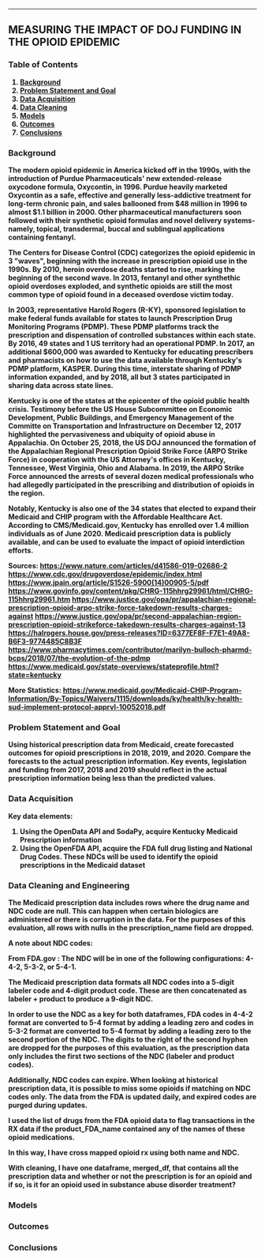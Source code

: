 
---
 ## <b>MEASURING THE IMPACT OF DOJ FUNDING IN THE OPIOID EPIDEMIC

### Table of Contents
1. [Background](#background)
2. [Problem Statement and Goal](#goal)
3. [Data Acquisition](#acquisition)
4. [Data Cleaning](#cleaning)
5. [Models](#models)
6. [Outcomes](#outcomes)
7. [Conclusions](#conclusion)


### Background <a id = 'background'></a>
The modern opioid epidemic in America kicked off in the 1990s, with the introduction of Purdue Pharmaceuticals' new extended-release oxycodone formula, Oxycontin, in 1996. Purdue heavily marketed Oxycontin as a safe, effective and generally less-addictive treatment for long-term chronic pain, and sales ballooned from $48 million in 1996 to almost $1.1 billion in 2000. Other pharmaceutical manufacturers soon followed with their synthetic opioid formulas and novel delivery systems- namely, topical, transdermal, buccal and sublingual applications containing fentanyl. 

The Centers for Disease Control (CDC) categorizes the opioid epidemic in 3 "waves", beginning with the increase in prescription opioid use in the 1990s. By 2010, heroin overdose deaths started to rise, marking the beginning of the second wave. In 2013, fentanyl and other synthethic opioid overdoses exploded, and synthetic opioids are still the most common type of opioid found in a deceased overdose victim today.

In 2003, representative Harold Rogers (R-KY), sponsored legislation to make federal funds available for states to launch Prescription Drug Monitoring Programs (PDMP). These PDMP platforms track the prescription and dispensation of controlled substances within each state.  By 2016, 49 states and 1 US territory had an operational PDMP. In 2017, an additional $600,000 was awarded to Kentucky for educating prescribers and pharmacists on how to use the data available through Kentucky's PDMP platform, KASPER. During this time, interstate sharing of PDMP information expanded, and by 2018, all but 3 states participated in sharing data across state lines. 

Kentucky is one of the states at the epicenter of the opioid public health crisis.  Testimony before the US House Subcommittee on Economic Development, Public Buildings, and Emergency Management of the Committe on Transportation and Infrastructure on December 12, 2017 highlighted the pervasiveness and ubiquity of opioid abuse in Appalachia. On October 25, 2018, the US DOJ announced the formation of the Appalachian Regional Prescription Opioid Strike Force (ARPO Strike Force) in cooperation with the US Attorney's offices in Kentucky, Tennessee, West Virginia, Ohio and Alabama. In 2019, the ARPO Strike Force announced the arrests of several dozen medical professionals who had allegedly participated in the prescribing and distribution of opioids in the region. 

Notably, Kentucky is also one of the 34 states that elected to expand their Medicaid and CHIP program with the Affordable Healthcare Act. According to CMS/Medicaid.gov, Kentucky has enrolled over 1.4 million individuals as of June 2020. Medicaid prescription data is publicly available, and can be used to evaluate the impact of opioid interdiction efforts.






Sources: 
https://www.nature.com/articles/d41586-019-02686-2
https://www.cdc.gov/drugoverdose/epidemic/index.html
https://www.jpain.org/article/S1526-5900(14)00905-5/pdf
https://www.govinfo.gov/content/pkg/CHRG-115hhrg29961/html/CHRG-115hhrg29961.htm
https://www.justice.gov/opa/pr/appalachian-regional-prescription-opioid-arpo-strike-force-takedown-results-charges-against
https://www.justice.gov/opa/pr/second-appalachian-region-prescription-opioid-strikeforce-takedown-results-charges-against-13
https://halrogers.house.gov/press-releases?ID=6377EF8F-F7E1-49A8-B6F3-9774485C8B3F
https://www.pharmacytimes.com/contributor/marilyn-bulloch-pharmd-bcps/2018/07/the-evolution-of-the-pdmp
https://www.medicaid.gov/state-overviews/stateprofile.html?state=kentucky

More Statistics: https://www.medicaid.gov/Medicaid-CHIP-Program-Information/By-Topics/Waivers/1115/downloads/ky/health/ky-health-sud-implement-protocol-apprvl-10052018.pdf

### Problem Statement and Goal <a id = 'goal'></a>
Using historical prescription data from Medicaid, create forecasted outcomes for opioid prescriptions in 2018, 2019, and 2020. Compare the forecasts to the actual prescription information. Key events, legislation and funding from 2017, 2018 and 2019 should reflect in the actual prescription information being less than the predicted values. 
### Data Acquisition <a id = 'acquisition'></a>
Key data elements:
1. Using the OpenData API and SodaPy, acquire Kentucky Medicaid Prescription information
2. Using the OpenFDA API, acquire the FDA full drug listing and National Drug Codes. These NDCs will be used to identify the opioid prescriptions in the Medicaid dataset


### Data Cleaning and Engineering <a id = 'cleaning'></a>
The Medicaid prescription data includes rows where the drug name and NDC code are null. This can happen when certain biologics are administered or there is corruption in the data. For the purposes of this evaluation, all rows with nulls in the prescription_name field are dropped.

A note about NDC codes:

From FDA.gov : The NDC will be in one of the following configurations: 4-4-2, 5-3-2, or 5-4-1.    

The Medicaid prescription data formats all NDC codes into a 5-digit labeler code and 4-digit product code. These are then concatenated as labeler + product to produce a 9-digit NDC. 

In order to use the NDC as a key for both dataframes, FDA codes in 4-4-2 format are converted to 5-4 format by adding a leading zero and codes in 5-3-2 format are converted to 5-4 format by adding a leading zero to the second portion of the NDC. The digits to the right of the second hyphen are dropped for the purposes of this evaluation, as the prescription data only includes the first two sections of the NDC (labeler and product codes).

Additionally, NDC codes can expire. When looking at historical prescription data, it is possible to miss some opioids if matching on NDC codes only. The data from the FDA is updated daily, and expired codes are purged during updates. 

I used the list of drugs from the FDA opioid data to flag transactions in the RX data if the product_FDA_name contained any of the names of these opioid medications. 

In this way, I have cross mapped opioid rx using both name and NDC. 

With cleaning, I have one dataframe, merged_df, that contains all the prescription data and whether or not the prescription is for an opioid and if so, is it for an opioid used in substance abuse disorder treatment?


    

### Models <a id = 'models'></a>


### Outcomes<a id = 'outcomes'></a>



### Conclusions<a id = 'conclusion'></a>







